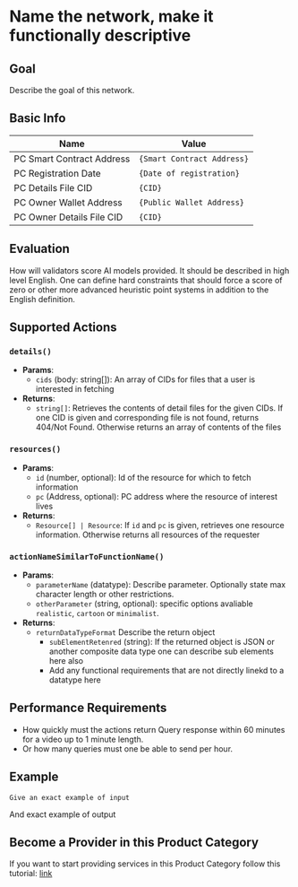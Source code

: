 # Name the network, make it functionally descriptive

## Goal

Describe the goal of this network.

## Basic Info

| Name                      | Value                      |
| ------------------------- | -------------------------- |
| PC Smart Contract Address | `{Smart Contract Address}` |
| PC Registration Date      | `{Date of registration}`   |
| PC Details File CID       | `{CID}`                    |
| PC Owner Wallet Address   | `{Public Wallet Address}`  |
| PC Owner Details File CID | `{CID}`                    |

## Evaluation

How will validators score AI models provided. It should be described in high level English. One can define hard constraints that should force a score of zero or other more advanced heuristic point systems in addition to the English definition.

## Supported Actions

### `details()`

- **Params**:
  - `cids` (body: string[]): An array of CIDs for files that a user is interested in fetching
- **Returns**:
  - `string[]`: Retrieves the contents of detail files for the given CIDs. If one CID is given and corresponding file is not found, returns 404/Not Found. Otherwise returns an array of contents of the files

### `resources()`

- **Params**:
  - `id` (number, optional): Id of the resource for which to fetch information
  - `pc` (Address, optional): PC address where the resource of interest lives
- **Returns**:
  - `Resource[] | Resource`: If `id` and `pc` is given, retrieves one resource information. Otherwise returns all resources of the requester

### `actionNameSimilarToFunctionName()`

- **Params**:
  - `parameterName` (datatype): Describe parameter. Optionally state max character length or other restrictions.
  - `otherParameter` (string, optional): specific options avaliable `realistic`, `cartoon` or `minimalist`.
- **Returns**:
  - `returnDataTypeFormat` Describe the return object
    - `subElementRetenred` (string): If the returned object is JSON or another composite data type one can describe sub elements here also
    - Add any functional requirements that are not directly linekd to a datatype here

## Performance Requirements

- How quickly must the actions return Query response within 60 minutes for a video up to 1 minute length.
- Or how many queries must one be able to send per hour.

## Example

```
Give an exact example of input
```

And exact example of output

## Become a Provider in this Product Category

If you want to start providing services in this Product Category follow this tutorial: [link](become-a-provider.md)
